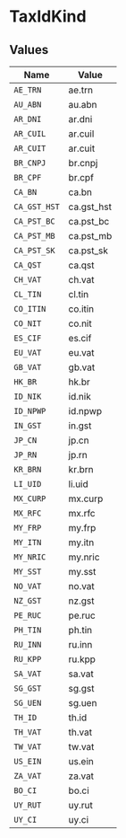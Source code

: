 # TaxIdKind


## Values

| Name         | Value        |
| ------------ | ------------ |
| `AE_TRN`     | ae.trn       |
| `AU_ABN`     | au.abn       |
| `AR_DNI`     | ar.dni       |
| `AR_CUIL`    | ar.cuil      |
| `AR_CUIT`    | ar.cuit      |
| `BR_CNPJ`    | br.cnpj      |
| `BR_CPF`     | br.cpf       |
| `CA_BN`      | ca.bn        |
| `CA_GST_HST` | ca.gst_hst   |
| `CA_PST_BC`  | ca.pst_bc    |
| `CA_PST_MB`  | ca.pst_mb    |
| `CA_PST_SK`  | ca.pst_sk    |
| `CA_QST`     | ca.qst       |
| `CH_VAT`     | ch.vat       |
| `CL_TIN`     | cl.tin       |
| `CO_ITIN`    | co.itin      |
| `CO_NIT`     | co.nit       |
| `ES_CIF`     | es.cif       |
| `EU_VAT`     | eu.vat       |
| `GB_VAT`     | gb.vat       |
| `HK_BR`      | hk.br        |
| `ID_NIK`     | id.nik       |
| `ID_NPWP`    | id.npwp      |
| `IN_GST`     | in.gst       |
| `JP_CN`      | jp.cn        |
| `JP_RN`      | jp.rn        |
| `KR_BRN`     | kr.brn       |
| `LI_UID`     | li.uid       |
| `MX_CURP`    | mx.curp      |
| `MX_RFC`     | mx.rfc       |
| `MY_FRP`     | my.frp       |
| `MY_ITN`     | my.itn       |
| `MY_NRIC`    | my.nric      |
| `MY_SST`     | my.sst       |
| `NO_VAT`     | no.vat       |
| `NZ_GST`     | nz.gst       |
| `PE_RUC`     | pe.ruc       |
| `PH_TIN`     | ph.tin       |
| `RU_INN`     | ru.inn       |
| `RU_KPP`     | ru.kpp       |
| `SA_VAT`     | sa.vat       |
| `SG_GST`     | sg.gst       |
| `SG_UEN`     | sg.uen       |
| `TH_ID`      | th.id        |
| `TH_VAT`     | th.vat       |
| `TW_VAT`     | tw.vat       |
| `US_EIN`     | us.ein       |
| `ZA_VAT`     | za.vat       |
| `BO_CI`      | bo.ci        |
| `UY_RUT`     | uy.rut       |
| `UY_CI`      | uy.ci        |